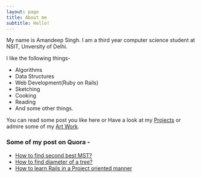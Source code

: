 ```yaml
---
layout: page
title: About me
subtitle: Hello! 
---
```


My name is Amandeep Singh. I am a third year computer science student at NSIT, Unversity of Delhi.

I like the following things-
- Algorithms
- Data Structures
- Web Development(Ruby on Rails)
- Sketching 
- Cooking
- Reading
- And some other things.


You can read some post you like here or Have a look at my [Projects](https://amandeep511997.github.io/projects/) or admire some of my [Art Work](https://amandeep511997.github.io/artwork/).


### Some of my post on Quora -
- [How to find second best MST?](http://qr.ae/TU1Cbi)
- [How to find diameter of a tree?](http://qr.ae/TU1Cbc)
- [How to learn Rails in a Project oriented manner](http://qr.ae/TU1Cb9)

